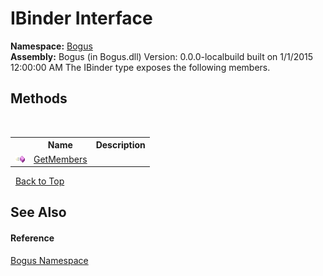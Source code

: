 # IBinder Interface
 

**Namespace:**&nbsp;<a href="N_Bogus">Bogus</a><br />**Assembly:**&nbsp;Bogus (in Bogus.dll) Version: 0.0.0-localbuild built on 1/1/2015 12:00:00 AM
The IBinder type exposes the following members.


## Methods
&nbsp;<table><tr><th></th><th>Name</th><th>Description</th></tr><tr><td>![Public method](media/pubmethod.gif "Public method")</td><td><a href="M_Bogus_IBinder_GetMembers">GetMembers</a></td><td /></tr></table>&nbsp;
<a href="#ibinder-interface">Back to Top</a>

## See Also


#### Reference
<a href="N_Bogus">Bogus Namespace</a><br />